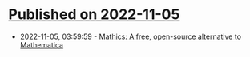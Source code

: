 # [Published on 2022-11-05](index.md)

* [2022-11-05, 03:59:59](https://news.ycombinator.com/item?id=33477793) - [Mathics: A free, open-source alternative to Mathematica](https://mathics.org/)
